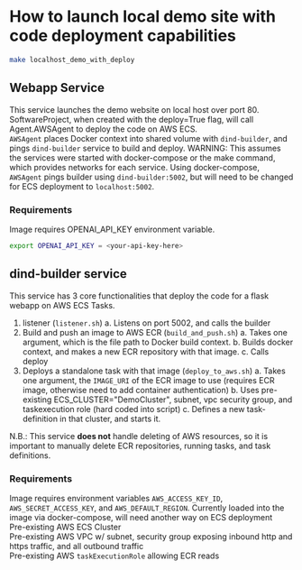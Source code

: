 # How to launch local demo site with code deployment capabilities

```bash
make localhost_demo_with_deploy
``` 

## Webapp Service

This service launches the demo website on local host over port 80. \
SoftwareProject, when created with the deploy=True flag, will call Agent.AWSAgent to deploy the code on AWS ECS.\
`AWSAgent` places Docker context into shared volume with `dind-builder`, and pings `dind-builder` service to build and deploy.
WARNING: This assumes the services were started with docker-compose or the make command, which provides networks for each service. Using docker-compose, `AWSAgent` pings builder using `dind-builder:5002`, but will need to be changed for ECS deployment to `localhost:5002`.

### Requirements

Image requires OPENAI_API_KEY environment variable. 
```bash
export OPENAI_API_KEY = <your-api-key-here>
```

## dind-builder service

This service has 3 core functionalities that deploy the code for a flask webapp on AWS ECS Tasks.

   1. listener (`listener.sh`)
      a. Listens on port 5002, and calls the builder
   2. Build and push an image to AWS ECR (`build_and_push.sh`)
      a. Takes one argument, which is the file path to Docker build context. 
      b. Builds docker context, and makes a new ECR repository with that image. 
      c. Calls deploy
   3. Deploys a standalone task with that image (`deploy_to_aws.sh`)
      a. Takes one argument, the `IMAGE_URI` of the ECR image to use (requires ECR image, otherwise need to add container authentication)
      b. Uses pre-existing ECS_CLUSTER="DemoCluster", subnet, vpc security group, and taskexecution role (hard coded into script)
      c. Defines a new task-definition in that cluster, and starts it.

N.B.: This service **does not** handle deleting of AWS resources, so it is important to manually delete ECR repositories, running tasks, and task definitions.

### Requirements

Image requires environment variables `AWS_ACCESS_KEY_ID`, `AWS_SECRET_ACCESS_KEY`, and `AWS_DEFAULT_REGION`. Currently loaded into the image via docker-compose, will need another way on ECS deployment\
Pre-existing AWS ECS Cluster\
Pre-existing AWS VPC w/ subnet, security group exposing inbound http and https traffic, and all outbound traffic \
Pre-existing AWS `taskExecutionRole` allowing ECR reads
